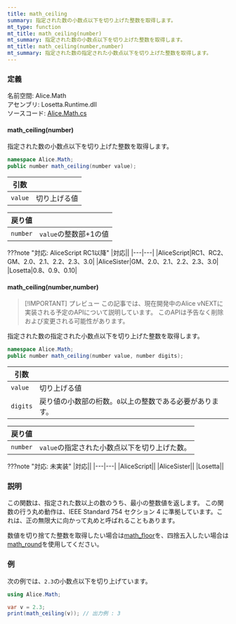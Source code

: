 ```yaml
---
title: math_ceiling
summary: 指定された数の小数点以下を切り上げた整数を取得します。
mt_type: function
mt_title: math_ceiling(number)
mt_summary: 指定された数の小数点以下を切り上げた整数を取得します。
mt_title: math_ceiling(number,number)
mt_summary: 指定された数の指定された小数点以下を切り上げた整数を取得します。
---
```


### 定義
名前空間: Alice.Math<br/>
アセンブリ: Losetta.Runtime.dll<br/>
ソースコード: [Alice.Math.cs](https://github.com/WSOFT-Project/Losetta/blob/master/Losetta.Runtime/Alice.Math.cs)

#### math_ceiling(number)

指定された数の小数点以下を切り上げた整数を取得します。

```cs title="AliceScript"
namespace Alice.Math;
public number math_ceiling(number value);
```

|引数| |
|-|-|
|`value`|切り上げる値|

|戻り値| |
|-|-|
|`number`|`value`の整数部+1の値|

???note "対応: AliceScript RC1以降"
    |対応||
    |---|---|
    |AliceScript|RC1、RC2、GM、2.0、2.1、2.2、2.3、3.0|
    |AliceSister|GM、2.0、2.1、2.2、2.3、3.0|
    |Losetta|0.8、0.9、0.10|

#### math_ceiling(number,number)

> [!IMPORTANT] プレビュー
> この記事では、現在開発中のAlice vNEXTに実装される予定のAPIについて説明しています。
> このAPIは予告なく削除および変更される可能性があります。

指定された数の指定された小数点以下を切り上げた整数を取得します。

```cs title="AliceScript"
namespace Alice.Math;
public number math_ceiling(number value, number digits);
```

|引数| |
|-|-|
|`value`|切り上げる値|
|`digits`|戻り値の小数部の桁数。`0`以上の整数である必要があります。|

|戻り値| |
|-|-|
|`number`|`value`の指定された小数点以下を切り上げた数。|

???note "対応: 未実装"
    |対応||
    |---|---|
    |AliceScript||
    |AliceSister||
    |Losetta||

### 説明
この関数は、指定された数以上の数のうち、最小の整数値を返します。
この関数の行う丸め動作は、IEEE Standard 754 セクション 4 に準拠しています。これは、正の無限大に向かって丸めと呼ばれることもあります。

数値を切り捨てた整数を取得したい場合は[math_floor](./math_floor.md)を、四捨五入したい場合は[math_round](./math_round.md)を使用してください。

### 例
次の例では、`2.3`の小数点以下を切り上げています。

```cs title="AliceScript"
using Alice.Math;

var v = 2.3;
print(math_ceiling(v)); // 出力例 : 3
```